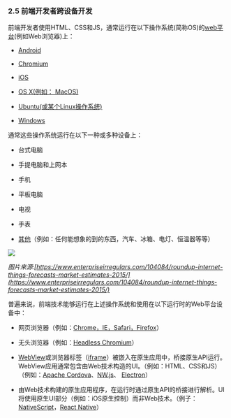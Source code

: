 ### 2.5 前端开发者跨设备开发

前端开发者使用HTML、CSS和JS，通常运行在以下操作系统(简称OS)的[web平台](http://tess.oconnor.cx/2009/05/what-the-web-platform-is)(例如Web浏览器)上：

- [Android](https://www.android.com/)

- [Chromium](https://www.chromium.org/chromium-os)

- [iOS](https://developer.apple.com/ios/)

- [OS X(例如： MacOS)](https://www.apple.com/macos)

- [Ubuntu(或某个Linux操作系统)](https://www.ubuntu.com/)

- [Windows](https://www.microsoft.com/en-us/windows)

通常这些操作系统运行在以下一种或多种设备上：

- 台式电脑

- 手提电脑和上网本

- 手机

- 平板电脑

- 电视

- 手表

- [其他](https://en.wikipedia.org/wiki/Internet_of_things)（例如：任何能想象的到的东西，汽车、冰箱、电灯、恒温器等等）

![](https://frontendmasters.com/books/front-end-handbook/2019/assets/images/growth-iot.jpg)

*图片来源:[https://www.enterpriseirregulars.com/104084/roundup-internet-things-forecasts-market-estimates-2015/](https://www.enterpriseirregulars.com/104084/roundup-internet-things-forecasts-market-estimates-2015/)*

普遍来说，前端技术能够运行在上述操作系统和使用在以下运行时的Web平台设备中：

- 网页浏览器（例如：[Chrome，IE，Safari，Firefox](http://outdatedbrowser.com/en)）

- 无头浏览器（例如：[Headless Chromium](https://chromium.googlesource.com/chromium/src/+/lkgr/headless/README.md)）

- [WebView](http://developer.telerik.com/featured/what-is-a-webview/)或浏览器标签（[iframe](https://developer.mozilla.org/en-US/docs/Web/HTML/Element/iframe)）被嵌入在原生应用中，桥接原生API运行。WebView应用通常包含由Web技术构造的UI。（例如：HTML、CSS和JS）（例如：[Apache Cordova](https://cordova.apache.org/)、[NW.js](http://nwjs.io/)、 [Electron](http://electron.atom.io/)）

- 由Web技术构建的原生应用程序，在运行时通过原生API的桥接进行解析。UI将使用原生UI部分（例如：iOS原生控制）而非Web技术。（例子：[NativeScript](https://www.nativescript.org/)，[React Native](https://facebook.github.io/react-native/)）

